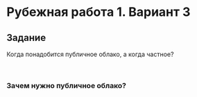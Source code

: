 # Рубежная работа 1. Вариант 3

## Задание

Когда понадобится публичное облако, а когда частное?

<br>

### Зачем нужно публичное облако?
